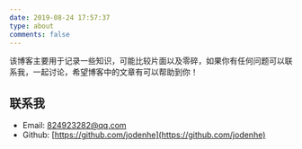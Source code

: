 ```yaml
---
date: 2019-08-24 17:57:37
type: about
comments: false
---
```




该博客主要用于记录一些知识，可能比较片面以及零碎，如果你有任何问题可以联系我，一起讨论，希望博客中的文章有可以帮助到你！

## 联系我

- Email: [824923282@qq.com](mailto:824923282@qq.com)
- Github: [https://github.com/jodenhe](https://github.com/jodenhe)